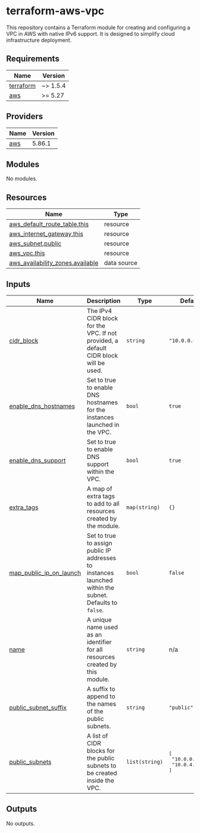 # terraform-aws-vpc
This repository contains a Terraform module for creating and configuring a VPC in AWS with native IPv6 support. It is designed to simplify cloud infrastructure deployment.

<!-- BEGIN_TF_DOCS -->
## Requirements

| Name | Version |
|------|---------|
| <a name="requirement_terraform"></a> [terraform](#requirement\_terraform) | ~> 1.5.4 |
| <a name="requirement_aws"></a> [aws](#requirement\_aws) | >= 5.27 |

## Providers

| Name | Version |
|------|---------|
| <a name="provider_aws"></a> [aws](#provider\_aws) | 5.86.1 |

## Modules

No modules.

## Resources

| Name | Type |
|------|------|
| [aws_default_route_table.this](https://registry.terraform.io/providers/hashicorp/aws/latest/docs/resources/default_route_table) | resource |
| [aws_internet_gateway.this](https://registry.terraform.io/providers/hashicorp/aws/latest/docs/resources/internet_gateway) | resource |
| [aws_subnet.public](https://registry.terraform.io/providers/hashicorp/aws/latest/docs/resources/subnet) | resource |
| [aws_vpc.this](https://registry.terraform.io/providers/hashicorp/aws/latest/docs/resources/vpc) | resource |
| [aws_availability_zones.available](https://registry.terraform.io/providers/hashicorp/aws/latest/docs/data-sources/availability_zones) | data source |

## Inputs

| Name | Description | Type | Default | Required |
|------|-------------|------|---------|:--------:|
| <a name="input_cidr_block"></a> [cidr\_block](#input\_cidr\_block) | The IPv4 CIDR block for the VPC. If not provided, a default CIDR block will be used. | `string` | `"10.0.0.0/16"` | no |
| <a name="input_enable_dns_hostnames"></a> [enable\_dns\_hostnames](#input\_enable\_dns\_hostnames) | Set to true to enable DNS hostnames for the instances launched in the VPC. | `bool` | `true` | no |
| <a name="input_enable_dns_support"></a> [enable\_dns\_support](#input\_enable\_dns\_support) | Set to true to enable DNS support within the VPC. | `bool` | `true` | no |
| <a name="input_extra_tags"></a> [extra\_tags](#input\_extra\_tags) | A map of extra tags to add to all resources created by the module. | `map(string)` | `{}` | no |
| <a name="input_map_public_ip_on_launch"></a> [map\_public\_ip\_on\_launch](#input\_map\_public\_ip\_on\_launch) | Set to true to assign public IP addresses to instances launched within the subnet. Defaults to `false`. | `bool` | `false` | no |
| <a name="input_name"></a> [name](#input\_name) | A unique name used as an identifier for all resources created by this module. | `string` | n/a | yes |
| <a name="input_public_subnet_suffix"></a> [public\_subnet\_suffix](#input\_public\_subnet\_suffix) | A suffix to append to the names of the public subnets. | `string` | `"public"` | no |
| <a name="input_public_subnets"></a> [public\_subnets](#input\_public\_subnets) | A list of CIDR blocks for the public subnets to be created inside the VPC. | `list(string)` | <pre>[<br/>  "10.0.0.0/22",<br/>  "10.0.4.0/22"<br/>]</pre> | no |

## Outputs

No outputs.
<!-- END_TF_DOCS -->